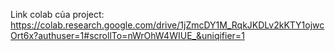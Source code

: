 Link colab của project: https://colab.research.google.com/drive/1jZmcDY1M_RqkJKDLv2kKTY1ojwcOrt6x?authuser=1#scrollTo=nWrOhW4WIUE_&uniqifier=1
